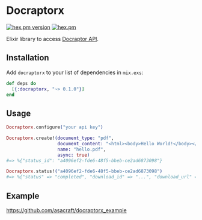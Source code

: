 # Docraptorx
[![hex.pm version](https://img.shields.io/hexpm/v/docraptorx.svg)](https://hex.pm/packages/docraptorx)
[![hex.pm](https://img.shields.io/hexpm/l/docraptorx.svg)](https://github.com/asacraft/docraptorx/blob/master/LICENSE)

Elixir library to access [Docraptor API](https://docraptor.com/documentation).

## Installation

Add `docraptorx` to your list of dependencies in `mix.exs`:

```elixir
def deps do
  [{:docraptorx, "~> 0.1.0"}]
end
```

## Usage

```elixir
Docraptorx.configure("your api key")

Docraptorx.create!(document_type: "pdf",
                   document_content: "<html><body>Hello World!</body></html>"
                   name: "hello.pdf",
                   async: true)
#=> %{"status_id": "a4096ef2-fde6-48f5-bbeb-ce2ad6873098"}

Docraptorx.status!("a4096ef2-fde6-48f5-bbeb-ce2ad6873098")
#=> %{"status" => "completed", "download_id" => "...", "download_url" => "...", "number_of_pages" => 1}
```

## Example

https://github.com/asacraft/docraptorx_example

